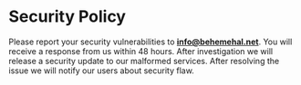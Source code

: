 # Security Policy

Please report your security vulnerabilities to **[info@behemehal.net](mailto:info@behemehal.net)**. You will receive a response from us within 48 hours. After investigation we will release a security update to our malformed services. After resolving the issue we will notify our users about security flaw.
